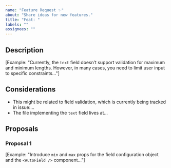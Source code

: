```yaml
---
name: "Feature Request ✨"
about: "Share ideas for new features."
title: "Feat: "
labels: ""
assignees: ""
---
```


## Description

[Example: "Currently, the `text` field doesn’t support validation for maximum and minimum lengths. However, in many cases, you need to limit user input to specific constraints..."]

<!--
  Describe the expected outcome and why you want that outcome.
  Don’t provide implementation details, save that for the 'Proposals' section.
  Assume the person reading this has zero context about your problem or use case.
-->

## Considerations

- This might be related to field validation, which is currently being tracked in issue:...
- The file implementing the `text` field lives at...

<!--
  List any special considerations for this feature that might help or make the changes more difficult.
  List any other issues that might be related or affected by this feature.
-->

## Proposals

### Proposal 1

[Example: "Introduce `min` and `max` props for the field configuration object and the `<AutoField />` component..."]

<!--
  Add a high-level description of how you'd like to see the feature implemented.
  Include code examples if appropriate.
  Discuss the pros and cons of the approach where necessary.
-->
